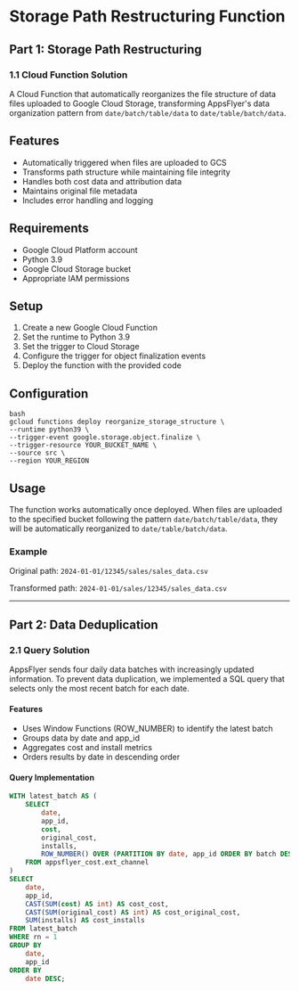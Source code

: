 # Storage Path Restructuring Function

## Part 1: Storage Path Restructuring

### 1.1 Cloud Function Solution
A Cloud Function that automatically reorganizes the file structure of data files uploaded to Google Cloud Storage, transforming AppsFlyer's data organization pattern from `date/batch/table/data` to `date/table/batch/data`.

## Features
- Automatically triggered when files are uploaded to GCS
- Transforms path structure while maintaining file integrity
- Handles both cost data and attribution data
- Maintains original file metadata
- Includes error handling and logging

## Requirements
- Google Cloud Platform account
- Python 3.9
- Google Cloud Storage bucket
- Appropriate IAM permissions

## Setup
1. Create a new Google Cloud Function
2. Set the runtime to Python 3.9
3. Set the trigger to Cloud Storage
4. Configure the trigger for object finalization events
5. Deploy the function with the provided code

## Configuration
```
bash
gcloud functions deploy reorganize_storage_structure \
--runtime python39 \
--trigger-event google.storage.object.finalize \
--trigger-resource YOUR_BUCKET_NAME \
--source src \
--region YOUR_REGION
```

## Usage
The function works automatically once deployed. When files are uploaded to the specified bucket following the pattern `date/batch/table/data`, they will be automatically reorganized to `date/table/batch/data`.

### Example
Original path:
`2024-01-01/12345/sales/sales_data.csv`

Transformed path:
`2024-01-01/sales/12345/sales_data.csv`

***

## Part 2: Data Deduplication

### 2.1 Query Solution
AppsFlyer sends four daily data batches with increasingly updated information. To prevent data duplication, we implemented a SQL query that selects only the most recent batch for each date.

#### Features
- Uses Window Functions (ROW_NUMBER) to identify the latest batch
- Groups data by date and app_id
- Aggregates cost and install metrics
- Orders results by date in descending order

#### Query Implementation
```sql
WITH latest_batch AS (
    SELECT 
        date,
        app_id,
        cost,
        original_cost,
        installs,
        ROW_NUMBER() OVER (PARTITION BY date, app_id ORDER BY batch DESC) as rn
    FROM appsflyer_cost.ext_channel
)
SELECT 
    date,
    app_id,
    CAST(SUM(cost) AS int) AS cost_cost,
    CAST(SUM(original_cost) AS int) AS cost_original_cost,
    SUM(installs) AS cost_installs
FROM latest_batch
WHERE rn = 1
GROUP BY 
    date,
    app_id
ORDER BY 
    date DESC;
```
